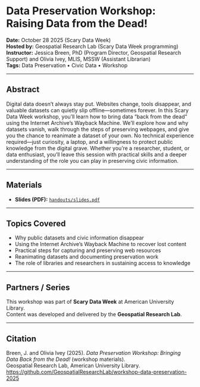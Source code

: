 # Data Preservation Workshop: Raising Data from the Dead!

**Date:** October 28 2025 (Scary Data Week)  
**Hosted by:** Geospatial Research Lab (Scary Data Week programming)  
**Instructor:** Jessica Breen, PhD (Program Director, Geospatial Research Support) and Olivia Ivey, MLIS, MSSW (Assistant Librarian)  
**Tags:** Data Preservation • Civic Data • Workshop

---

## Abstract

Digital data doesn’t always stay put. Websites change, tools disappear, and valuable datasets can quietly slip offline—sometimes forever. In this Scary Data Week workshop, you’ll learn how to bring data “back from the dead” using the Internet Archive’s Wayback Machine. We’ll explore how and why datasets vanish, walk through the steps of preserving webpages, and give you the chance to reanimate a dataset of your own. No technical experience required—just curiosity, a laptop, and a willingness to protect public knowledge from the digital grave. Whether you’re a researcher, student, or data enthusiast, you’ll leave this session with practical skills and a deeper understanding of the role you can play in preserving civic information.

---

## Materials

- **Slides (PDF):** [`handouts/slides.pdf`](handouts/slides.pdf)  

---

## Topics Covered

- Why public datasets and civic information disappear  
- Using the Internet Archive’s Wayback Machine to recover lost content  
- Practical steps for capturing and preserving web resources  
- Reanimating datasets and documenting preservation work  
- The role of libraries and researchers in sustaining access to knowledge  

---

## Partners / Series

This workshop was part of **Scary Data Week** at American University Library.  
Content was developed and delivered by the **Geospatial Research Lab**.

---

## Citation

Breen, J. and Olivia Ivey (2025). *Data Preservation Workshop: Bringing Data Back from the Dead!* (workshop materials).  
Geospatial Research Lab, American University Library.  
https://github.com/GeospatialResearchLab/workshop-data-preservation-2025
